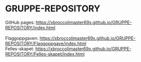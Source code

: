 # GRUPPE-REPOSITORY
GitHub pages: https://xbroccolimaster69x.github.io/GRUPPE-REPOSITORY/index.html <br />
<br />
Flaggoppgaven: https://xbroccolimaster69x.github.io/GRUPPE-REPOSITORY/Flaggoppgave/index.html <br />
Felles-skapet: https://xbroccolimaster69x.github.io/GRUPPE-REPOSITORY/Felles-skapet/index.html <br />
